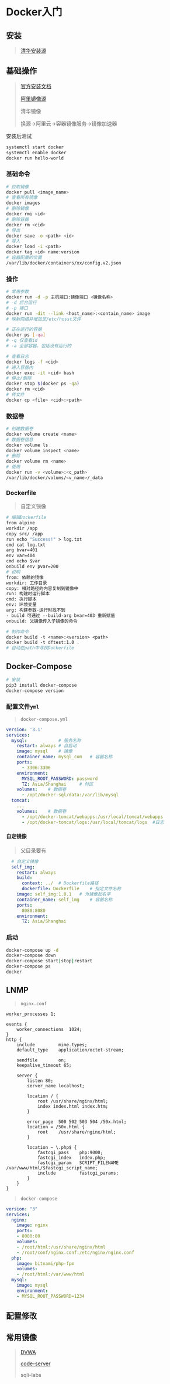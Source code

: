 <!-- 
title: Docker
sort: 
--> 

# Docker入门

## 安装

> [清华安装源](https://mirrors.tuna.tsinghua.edu.cn/help/docker-ce/)

## 基础操作

> [官方安装文档](https://docs.docker.com/engine/install/)
>
> [阿里镜像源](https://developer.aliyun.com/mirror/docker-ce)
>
> 清华镜像
>
> 换源->阿里云->容器镜像服务->镜像加速器

安装后测试

```bash
systemctl start docker
systemctl enable docker
docker run hello-world
```

### 基础命令

```bash
# 拉取镜像
docker pull <image_name>
# 查看所有镜像
docker images
# 删除镜像
docker rmi <id>
# 删除容器
docker rm <cid>
# 导出
docker save -o <path> <id>
# 导入
docker load -i <path>
docker tag <id> name:version
# 容器配置的位置
/var/lib/docker/containers/xx/config.v2.json
```

### 操作

```bash
# 常用参数
docker run -d -p 主机端口:镜像端口 <镜像名称>
# -d 后台运行
# -p 端口
docker run -dit --link <host_name>:<contain_name> image
# 映射网络并增加至/etc/hosst文件

# 正在运行的容器
docker ps [-qa]
# -q 仅查看id 
# -a 全部容器，包括没有运行的

# 查看日志
docker logs -f <cid>
# 进入容器内
docker exec -it <cid> bash
# 停止/删除
docker stop $(docker ps -qa)
docker rm <cid>
# 传文件
docker cp <file> <cid>:<path>
```

### 数据卷

```bash
# 创建数据卷
docker volume create <name>
# 数据卷信息
docker volume ls
docker volume inspect <name>
# 删除
docker volume rm <name>
# 使用
docker run -v <volume>:<c_path>
/var/lib/docker/volums/<v_name>/_data
```

### Dockerfile

> 自定义镜像

```dockerfile
# 编辑Dockerfile
from alpine
workdir /app
copy src/ /app
run echo "Success!" > log.txt
cmd cat log.txt
arg bvar=401
env var=404
cmd echo $var
onbuild env pvar=200
# 说明
from: 依赖的镜像
workdir: 工作目录
copy: 相对路径的内容复制到镜像中
run: 构建时运行脚本
cmd: 执行脚本
env: 环境变量
arg: 构建参数-运行时找不到
- build 可通过 --build-arg bvar=403 重新赋值
onbuild: 父镜像传入子镜像的命令

# 制作命令
docker build -t <name>:<version> <path>
docker build -t dftest:1.0 .
# 自动在path中寻找Dockerfile
```

## Docker-Compose

```bash
# 安装
pip3 install docker-compose
docker-compose version
```

### 配置文件`yml`

> `docker-compose.yml`

```yml
version: '3.1'
services:
  mysql:			# 服务名称
    restart: always	# 自启动
    image: mysql	# 镜像
    container_name: mysql_com	# 容器名称
    ports:
      - 3306:3306
    environment:
      MYSQL_ROOT_PASSWORD: password
      TZ: Asia/Shanghai		# 时区
    volumes:	# 数据卷
      - /opt/docker-sql/data:/var/lib/mysql
  tomcat:
  	...
  	volumes:	# 数据卷
      - /opt/docker-tomcat/webapps:/usr/local/tomcat/webapps
      - /opt/docker-tomcat/logs:/usr/local/tomcat/logs	#日志

```

#### 自定镜像

> 父目录要有

```yml
  # 自定义镜像
  self_img:	
    restart: always
    build:
      context: ../	# Dockerfile路径
      dockerfile: Dockerfile	# 指定文件名称
    image: self_img:1.0.1	# 为镜像起名字
    container_name: self_img	# 容器名称
    ports:
      8080:8080
    environment:
      TZ: Asia/Shanghai
```

### 启动

```bash
docker-compose up -d
docker-compose down
docker-compose start|stop|restart
docker-compose ps
docker
```

## LNMP

> `nginx.conf`

```nginx
worker_processes 1;

events {
    worker_connections  1024;
}
http {
    include			mime.types;
    default_type	application/octet-stream;
    
    sendfile		on;
    keepalive_timeout 65;
    
    server {
        listen 80;
        server_name localhost;
        
        location / {
            root /usr/share/nginx/html;
            index index.html index.htm;
        }
        
        error_page  500 502 503 504 /50x.html;
        location = /50x.html {
            root	/usr/share/nginx/html;
        }
        
        location ~ \.php$ {
            fastcgi_pass 	php:9000;
            fastcgi_index 	index.php;
            fastcgi_param 	SCRIPT_FILENAME	/var/www/html/$fastcgi_script_name;
            include 		fastcgi_params;
        }
    }
}
```

> `docker-compose`

```yml
version: "3"
services:
  nginx:
    image: nginx
    ports:
    - 8080:80
    volumes:
    - /root/html:/usr/share/nginx/html
    - /root/conf/nginx.conf:/etc/nginx/nginx.conf
  php:
    image: bitnami/php-fpm
    volumes:
    - /root/html:/var/www/html
  mysql:
    image: mysql
    environment:
    - MYSQL_ROOT_PASSWORD=1234
```

## 配置修改

## 常用镜像

> [DVWA](https://hub.docker.com/r/citizenstig/dvwa)
>
> [code-server](https://hub.docker.com/r/codercom/code-server)
>
> sqli-labs

